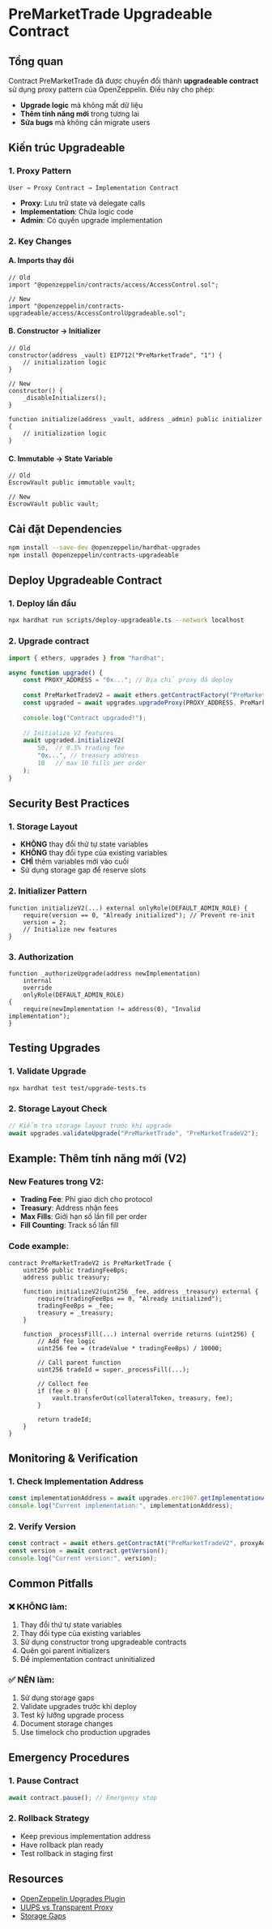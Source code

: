 # PreMarketTrade Upgradeable Contract

## Tổng quan

Contract PreMarketTrade đã được chuyển đổi thành **upgradeable contract** sử dụng proxy pattern của OpenZeppelin. Điều này cho phép:

- **Upgrade logic** mà không mất dữ liệu
- **Thêm tính năng mới** trong tương lai
- **Sửa bugs** mà không cần migrate users

## Kiến trúc Upgradeable

### 1. Proxy Pattern
```
User → Proxy Contract → Implementation Contract
```

- **Proxy**: Lưu trữ state và delegate calls
- **Implementation**: Chứa logic code
- **Admin**: Có quyền upgrade implementation

### 2. Key Changes

#### A. Imports thay đổi
```solidity
// Old
import "@openzeppelin/contracts/access/AccessControl.sol";

// New  
import "@openzeppelin/contracts-upgradeable/access/AccessControlUpgradeable.sol";
```

#### B. Constructor → Initializer
```solidity
// Old
constructor(address _vault) EIP712("PreMarketTrade", "1") {
    // initialization logic
}

// New
constructor() {
    _disableInitializers();
}

function initialize(address _vault, address _admin) public initializer {
    // initialization logic
}
```

#### C. Immutable → State Variable
```solidity
// Old
EscrowVault public immutable vault;

// New
EscrowVault public vault;
```

## Cài đặt Dependencies

```bash
npm install --save-dev @openzeppelin/hardhat-upgrades
npm install @openzeppelin/contracts-upgradeable
```

## Deploy Upgradeable Contract

### 1. Deploy lần đầu
```bash
npx hardhat run scripts/deploy-upgradeable.ts --network localhost
```

### 2. Upgrade contract
```typescript
import { ethers, upgrades } from "hardhat";

async function upgrade() {
    const PROXY_ADDRESS = "0x..."; // Địa chỉ proxy đã deploy
    
    const PreMarketTradeV2 = await ethers.getContractFactory("PreMarketTradeV2");
    const upgraded = await upgrades.upgradeProxy(PROXY_ADDRESS, PreMarketTradeV2);
    
    console.log("Contract upgraded!");
    
    // Initialize V2 features
    await upgraded.initializeV2(
        50,  // 0.5% trading fee
        "0x...", // treasury address  
        10   // max 10 fills per order
    );
}
```

## Security Best Practices

### 1. Storage Layout
- **KHÔNG** thay đổi thứ tự state variables
- **KHÔNG** thay đổi type của existing variables
- **CHỈ** thêm variables mới vào cuối
- Sử dụng storage gap để reserve slots

### 2. Initializer Pattern
```solidity
function initializeV2(...) external onlyRole(DEFAULT_ADMIN_ROLE) {
    require(version == 0, "Already initialized"); // Prevent re-init
    version = 2;
    // Initialize new features
}
```

### 3. Authorization
```solidity
function _authorizeUpgrade(address newImplementation) 
    internal 
    override 
    onlyRole(DEFAULT_ADMIN_ROLE) 
{
    require(newImplementation != address(0), "Invalid implementation");
}
```

## Testing Upgrades

### 1. Validate Upgrade
```bash
npx hardhat test test/upgrade-tests.ts
```

### 2. Storage Layout Check
```typescript
// Kiểm tra storage layout trước khi upgrade
await upgrades.validateUpgrade("PreMarketTrade", "PreMarketTradeV2");
```

## Example: Thêm tính năng mới (V2)

### New Features trong V2:
- **Trading Fee**: Phí giao dịch cho protocol
- **Treasury**: Address nhận fees
- **Max Fills**: Giới hạn số lần fill per order
- **Fill Counting**: Track số lần fill

### Code example:
```solidity
contract PreMarketTradeV2 is PreMarketTrade {
    uint256 public tradingFeeBps;
    address public treasury;
    
    function initializeV2(uint256 _fee, address _treasury) external {
        require(tradingFeeBps == 0, "Already initialized");
        tradingFeeBps = _fee;
        treasury = _treasury;
    }
    
    function _processFill(...) internal override returns (uint256) {
        // Add fee logic
        uint256 fee = (tradeValue * tradingFeeBps) / 10000;
        
        // Call parent function
        uint256 tradeId = super._processFill(...);
        
        // Collect fee
        if (fee > 0) {
            vault.transferOut(collateralToken, treasury, fee);
        }
        
        return tradeId;
    }
}
```

## Monitoring & Verification

### 1. Check Implementation Address
```typescript
const implementationAddress = await upgrades.erc1967.getImplementationAddress(proxyAddress);
console.log("Current implementation:", implementationAddress);
```

### 2. Verify Version
```typescript
const contract = await ethers.getContractAt("PreMarketTradeV2", proxyAddress);
const version = await contract.getVersion();
console.log("Current version:", version);
```

## Common Pitfalls

### ❌ KHÔNG làm:
1. Thay đổi thứ tự state variables
2. Thay đổi type của existing variables  
3. Sử dụng constructor trong upgradeable contracts
4. Quên gọi parent initializers
5. Để implementation contract uninitialized

### ✅ NÊN làm:
1. Sử dụng storage gaps
2. Validate upgrades trước khi deploy
3. Test kỹ lưỡng upgrade process
4. Document storage changes
5. Use timelock cho production upgrades

## Emergency Procedures

### 1. Pause Contract
```typescript
await contract.pause(); // Emergency stop
```

### 2. Rollback Strategy
- Keep previous implementation address
- Have rollback plan ready
- Test rollback in staging first

## Resources

- [OpenZeppelin Upgrades Plugin](https://docs.openzeppelin.com/upgrades-plugins/1.x/)
- [UUPS vs Transparent Proxy](https://docs.openzeppelin.com/contracts/4.x/api/proxy)
- [Storage Gaps](https://docs.openzeppelin.com/contracts/4.x/upgradeable#storage_gaps) 